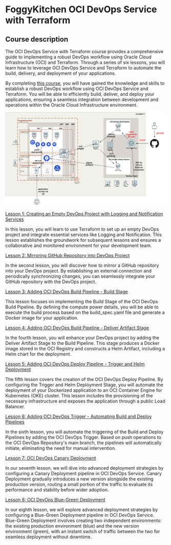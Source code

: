 # FoggyKitchen OCI DevOps Service with Terraform

## Course description

The OCI DevOps Service with Terraform course provides a comprehensive guide to implementing a robust DevOps workflow using Oracle Cloud Infrastructure (OCI) and Terraform. Through a series of six lessons, you will learn how to leverage OCI DevOps Service and Terraform to automate the build, delivery, and deployment of your applications.

By completing [this course](https://foggykitchen.com/courses/oci-devops-service-with-terraform/), you will have gained the knowledge and skills to establish a robust DevOps workflow using OCI DevOps Service and Terraform. You will be able to efficiently build, deliver, and deploy your applications, ensuring a seamless integration between development and operations within the Oracle Cloud Infrastructure environment.

![](lesson6_deveops_trigger_pipelines/terraform-oci-devops-lesson6.png)

[Lesson 1: Creating an Empty DevOps Project with Logging and Notification Services](lesson1_empty_devops_project)

In this lesson, you will learn to use Terraform to set up an empty DevOps project and integrate essential services like Logging and Notification. This lesson establishes the groundwork for subsequent lessons and ensures a collaborative and monitored environment for your development team.

[Lesson 2: Mirroring GitHub Repository into DevOps Project](lesson2_mirrored_github_repo_into_devops_project)

In the second lesson, you will discover how to mirror a GitHub repository into your DevOps project. By establishing an external connection and periodically synchronizing changes, you can seamlessly integrate your GitHub repository with the DevOps project.

[Lesson 3: Adding OCI DevOps Build Pipeline - Build Stage](lesson3_devops_build_pipeline_with_build_stage)

This lesson focuses on implementing the Build Stage of the OCI DevOps Build Pipeline. By defining the compute power details, you will be able to execute the build process based on the build_spec.yaml file and generate a Docker image for your application.

[Lesson 4: Adding OCI DevOps Build Pipeline - Deliver Artifact Stage](lesson4_devops_build_pipeline_with_deliver_artifact_stage)

In the fourth lesson, you will enhance your DevOps project by adding the Deliver Artifact Stage to the Build Pipeline. This stage produces a Docker image stored in the OCI Registry and constructs a Helm Artifact, including a Helm chart for the deployment.

[Lesson 5: Adding OCI DevOps Deploy Pipeline - Trigger and Helm Deployment](lesson5_devops_deploy_pipeline)

The fifth lesson covers the creation of the OCI DevOps Deploy Pipeline. By configuring the Trigger and Helm Deployment Stage, you will automate the deployment of your Dockerized application to an OCI Container Engine for Kubernetes (OKE) cluster. This lesson includes the provisioning of the necessary infrastructure and exposes the application through a public Load Balancer.

[Lesson 6: Adding OCI DevOps Trigger - Automating Build and Deploy Pipelines](lesson6_deveops_trigger_pipelines)

In the sixth lesson, you will automate the triggering of the Build and Deploy Pipelines by adding the OCI DevOps Trigger. Based on push operations to the OCI DevOps Repository's main branch, the pipelines will automatically initiate, eliminating the need for manual intervention.

[Lesson 7: OCI DevOps Canary Deployment](lesson7_devops_canary_deployment)

In our seventh lesson, we will dive into advanced deployment strategies by configuring a Canary Deployment pipeline in OCI DevOps Service. Canary Deployment gradually introduces a new version alongside the existing production version, routing a small portion of the traffic to evaluate its performance and stability before wider adoption.

[Lesson 8: OCI DevOps Blue-Green Deployment](lesson8_devops_bluegreen_deployment)

In our eighth lesson, we will explore advanced deployment strategies by configuring a Blue-Green Deployment pipeline in OCI DevOps Service. Blue-Green Deployment involves creating two independent environments: the existing production environment (blue) and the new version environment (green), with an instant switch of traffic between the two for seamless deployment without downtime.




